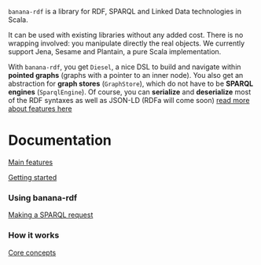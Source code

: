 `banana-rdf` is a library for RDF, SPARQL and Linked Data technologies
in Scala.

It can be used with existing libraries without any added cost. There
is no wrapping involved: you manipulate directly the real objects. We
currently support Jena, Sesame and Plantain, a pure Scala
implementation.

With `banana-rdf`, you get `Diesel`, a nice DSL to build and navigate
within **pointed graphs** (graphs with a pointer to an inner
node). You also get an abstraction for **graph stores**
(`GraphStore`), which do not have to be **SPARQL engines**
(`SparqlEngine`). Of course, you can **serialize** and **deserialize**
most of the RDF syntaxes as well as JSON-LD (RDFa will come soon) [read more about features here](https://github.com/w3c/banana-rdf/wiki/Features)

Documentation
=============

[Main features](https://github.com/w3c/banana-rdf/wiki/Features)

[Getting started](https://github.com/w3c/banana-rdf/wiki/Getting-started)

### Using banana-rdf

[Making a SPARQL request](https://github.com/w3c/banana-rdf/wiki/Usage-SPARQL)

### How it works

[Core concepts](https://github.com/w3c/banana-rdf/wiki/Core-concepts)